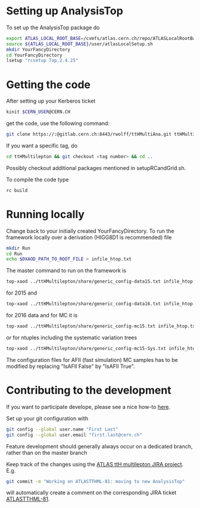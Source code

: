 # Setting up AnalysisTop

To set up the AnalysisTop package do
```bash
export ATLAS_LOCAL_ROOT_BASE=/cvmfs/atlas.cern.ch/repo/ATLASLocalRootBase
source ${ATLAS_LOCAL_ROOT_BASE}/user/atlasLocalSetup.sh
mkdir YourFancyDirectory
cd YourFancyDirectory
lsetup "rcsetup Top,2.4.25"
```

# Getting the code

After setting up your Kerberos ticket
```bash
kinit $CERN_USER@CERN.CH
```
get the code, use the following command:
```bash
git clone https://:@gitlab.cern.ch:8443/rwolff/ttHMultiAna.git ttHMultilepton
```
If you want a specific tag, do
```bash
cd ttHMultilepton && git checkout <tag number> && cd ..
```
Possibly checkout additional packages mentioned in setupRCandGrid.sh.

To compile the code type
```bash
rc build
```

# Running locally

Change back to your initially created YourFancyDirectory.
To run the framework locally over a derivation (HIGG8D1 is recommended) file
```bash
mkdir Run
cd Run
echo $DXAOD_PATH_TO_ROOT_FILE > infile_htop.txt
```
The master command to run on the framework is
```bash
top-xaod ../ttHMultilepton/share/generic_config-data15.txt infile_htop.txt
```
for 2015 and
```bash
top-xaod ../ttHMultilepton/share/generic_config-data16.txt infile_htop.txt
```
for 2016 data and for MC it is
```bash
top-xaod ../ttHMultilepton/share/generic_config-mc15.txt infile_htop.txt
```
or for ntuples including the systematic variation trees
```bash
top-xaod ../ttHMultilepton/share/generic_config-mc15-Sys.txt infile_htop.txt
```
The configuration files for AFII (fast simulation) MC samples has to be modified by replacing "IsAFII False" by "IsAFII True".

# Contributing to the development

If you want to participate develope, please see a nice how-to [here](https://gitlab.cern.ch/TRExStats/TRExFitter/blob/master/CONTRIBUTING.md).

Set up your git configuration with
```bash
git config --global user.name "First Last"
git config --global user.email "first.last@cern.ch"
```

Feature development should generally always occur on a dedicated branch, rather than on the master branch

Keep track of the changes using the [ATLAS ttH multilepton JIRA project](https://its.cern.ch/jira/projects/ATLASTTHML). E.g.
```bash
git commit -m "Working on ATLASTTHML-81: moving to new AnalysisTop"
```
will automatically create a comment on the corresponding JIRA ticket [ATLASTTHML-81](https://its.cern.ch/jira/browse/ATLASTTHML-81).